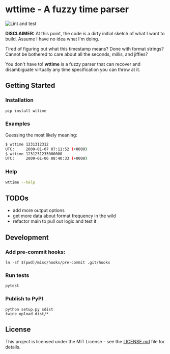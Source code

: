 # wttime - A fuzzy time parser

![Lint and test](https://github.com/PJK/wttime/workflows/Tests/badge.svg?branch=master)

**DISCLAIMER:** At this point, the code is a dirty initial sketch of what I want
 to build. Assume I have no idea what I'm doing.

Tired of figuring out what this timestamp means? Done with format strings?
Cannot be bothered to care about all the seconds, millis, and jiffies?

You don't have to! **wttime** is a fuzzy parser that can recover and
disambiguate virtually any time specification you can throw at it.

## Getting Started

### Installation

```sh
pip install wttime
```

### Examples

Guessing the most likely meaning:
```sh
$ wttime 1231312312
UTC:     2009-01-07 07:11:52 (+0000)
$ wttime 1231231233000000
UTC:     2009-01-06 08:40:33 (+0000)
```

### Help
```sh
wttime --help
```

## TODOs

- add more output options
- get more data about format frequency in the wild
- refactor main to pull out logic and test it

## Development

### Add pre-commit hooks:

```
ln -sf $(pwd)/misc/hooks/pre-commit .git/hooks
```

### Run tests

```
pytest
```

### Publish to PyPI

```
python setup.py sdist
twine upload dist/*
```


## License

This project is licensed under the MIT License - see the [LICENSE.md](LICENSE.md) file for details.

